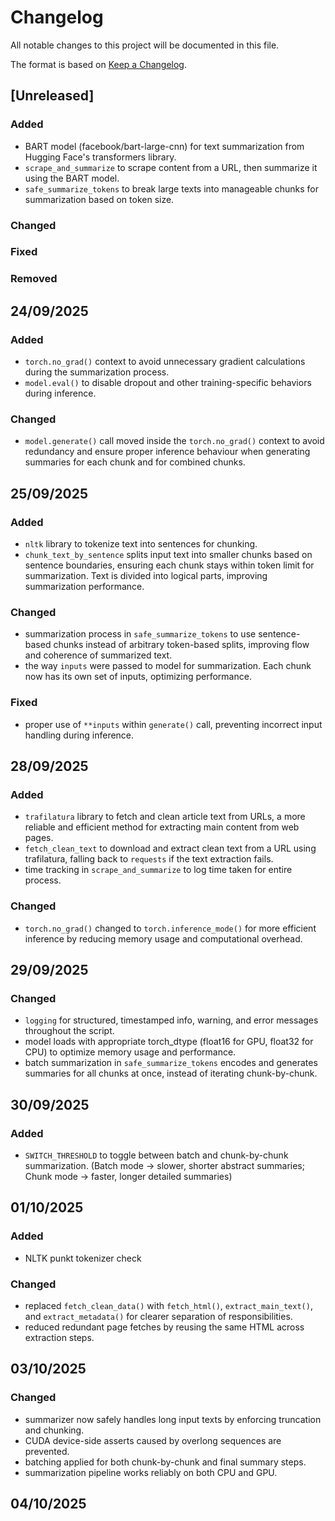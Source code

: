 # Changelog

All notable changes to this project will be documented in this file.

The format is based on [Keep a Changelog](https://keepachangelog.com/en/1.1.0/).

## [Unreleased]

### Added

- BART model (facebook/bart-large-cnn) for text summarization from Hugging Face's transformers library.
- `scrape_and_summarize` to scrape content from a URL, then summarize it using the BART model.
- `safe_summarize_tokens` to break large texts into manageable chunks for summarization based on token size.

### Changed

### Fixed

### Removed

## 24/09/2025

### Added

- `torch.no_grad()` context to avoid unnecessary gradient calculations during the summarization process.
- `model.eval()` to disable dropout and other training-specific behaviors during inference.

### Changed

- `model.generate()` call moved inside the `torch.no_grad()` context to avoid redundancy and ensure proper inference behaviour when generating summaries for each chunk and for combined chunks.

## 25/09/2025

### Added

- `nltk` library to tokenize text into sentences for chunking.
- `chunk_text_by_sentence` splits input text into smaller chunks based on sentence boundaries, ensuring each chunk stays within token limit for summarization. Text is divided into logical parts, improving summarization performance.

### Changed

- summarization process in `safe_summarize_tokens` to use sentence-based chunks instead of arbitrary token-based splits, improving flow and coherence of summarized text.
- the way `inputs` were passed to model for summarization. Each chunk now has its own set of inputs, optimizing performance.

### Fixed

- proper use of `**inputs` within `generate()` call, preventing incorrect input handling during inference.

## 28/09/2025

### Added

- `trafilatura` library to fetch and clean article text from URLs, a more reliable and efficient method for extracting main content from web pages.
- `fetch_clean_text` to download and extract clean text from a URL using trafilatura, falling back to `requests` if the text extraction fails.
- time tracking in `scrape_and_summarize` to log time taken for entire process.

### Changed

- `torch.no_grad()` changed to `torch.inference_mode()` for more efficient inference by reducing memory usage and computational overhead.

## 29/09/2025

### Changed

- `logging` for structured, timestamped info, warning, and error messages throughout the script.
- model loads with appropriate torch_dtype (float16 for GPU, float32 for CPU) to optimize memory usage and performance.
- batch summarization in `safe_summarize_tokens` encodes and generates summaries for all chunks at once, instead of iterating chunk-by-chunk.

## 30/09/2025

### Added

- `SWITCH_THRESHOLD` to toggle between batch and chunk-by-chunk summarization. (Batch mode → slower, shorter abstract summaries; Chunk mode → faster, longer detailed summaries)

## 01/10/2025

### Added

- NLTK punkt tokenizer check

### Changed

- replaced `fetch_clean_data()` with `fetch_html()`, `extract_main_text()`, and `extract_metadata()` for clearer separation of responsibilities.
- reduced redundant page fetches by reusing the same HTML across extraction steps.

## 03/10/2025

### Changed

- summarizer now safely handles long input texts by enforcing truncation and chunking.
- CUDA device-side asserts caused by overlong sequences are prevented.
- batching applied for both chunk-by-chunk and final summary steps.
- summarization pipeline works reliably on both CPU and GPU.

## 04/10/2025